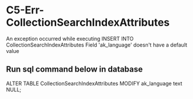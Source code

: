 # C5-Err-CollectionSearchIndexAttributes
An exception occurred while executing INSERT INTO CollectionSearchIndexAttributes Field 'ak_language' doesn't have a default value

## Run sql command below in database
ALTER TABLE CollectionSearchIndexAttributes MODIFY ak_language text NULL;
